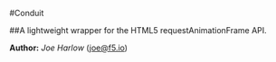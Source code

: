 #Conduit

##A lightweight wrapper for the HTML5 requestAnimationFrame API.

**Author:** *Joe Harlow* (<joe@f5.io>)